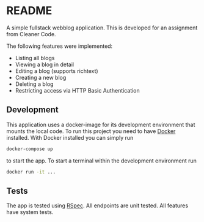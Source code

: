 # README

A simple fullstack webblog application. This is developed for an assignment from Cleaner Code.

The following features were implemented:
- Listing all blogs
- Viewing a blog in detail
- Editing a blog (supports richtext)
- Creating a new blog
- Deleting a blog
- Restricting access via HTTP Basic Authentication

## Development

This application uses a docker-image for its development environment that mounts the local code.
To run this project you need to have [Docker](https://www.docker.com/) installed. With Docker installed
you can simply run

```sh
docker-compose up
```

to start the app. To start a terminal within the development environment run

<!-- TODO:figure out the exact command -->
```sh
docker run -it ...
```

## Tests

The app is tested using [RSpec](https://rspec.info). All endpoints are unit tested. All features have system tests.
